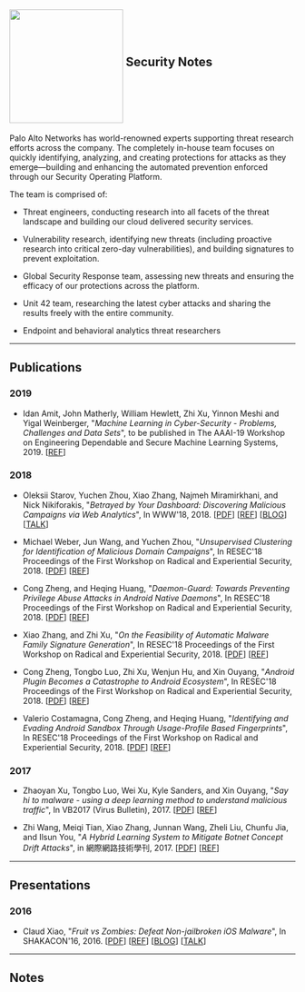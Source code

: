 <a href="url"><img src="https://www.paloaltonetworks.com/content/dam/pan/en_US/images/logos/brand/pan-logo-badge-blue-medium-kick-up.png" align="middle" width="200" ></a> Security Notes
---------------------------------------------------

Palo Alto Networks has world-renowned experts supporting threat research efforts across the company. The completely in-house team focuses on quickly identifying, analyzing, and creating protections for attacks as they emerge—building and enhancing the automated prevention enforced through our Security Operating Platform.

The team is comprised of:
* Threat engineers, conducting research into all facets of the threat landscape and building our cloud delivered security services.

* Vulnerability research, identifying new threats (including proactive research into critical zero-day vulnerabilities), and building signatures to prevent exploitation.

* Global Security Response team, assessing new threats and ensuring the efficacy of our protections across the platform.

* Unit 42 team, researching the latest cyber attacks and sharing the results freely with the entire community.

* Endpoint and behavioral analytics threat researchers

--------
Publications
--------
### 2019
* Idan Amit, John Matherly, William Hewlett, Zhi Xu, Yinnon Meshi and Yigal Weinberger, "*Machine Learning in Cyber-Security - Problems, Challenges and Data Sets*", to be published in The AAAI-19 Workshop on Engineering Dependable and Secure Machine Learning Systems, 2019.
[[REF](https://sites.google.com/view/edsmls2019/home)]

### 2018

* Oleksii Starov, Yuchen Zhou, Xiao Zhang, Najmeh Miramirkhani, and Nick Nikiforakis, "*Betrayed by Your Dashboard: Discovering Malicious Campaigns via Web Analytics*", In WWW'18, 2018. 
[[PDF](https://github.com/PaloAltoNetworks/research-notes/blob/master/papers/WWW_2018.pdf)]
[[REF](https://dl.acm.org/citation.cfm?id=3186089)]
[[BLOG](https://www.yuchenzhou.info/research/manalytics)]
[[TALK](https://www2018.thewebconf.org/)]

* Michael Weber, Jun Wang, and 	Yuchen Zhou, "*Unsupervised Clustering for Identification of Malicious Domain Campaigns*", In RESEC'18 Proceedings of the First Workshop on Radical and Experiential Security, 2018. 
[[PDF](https://github.com/PaloAltoNetworks/research-notes/blob/master/papers/PDNS_Clustering_RESEC_2018.pdf)]
[[REF](https://dl.acm.org/citation.cfm?id=3203423)]

* Cong Zheng, and Heqing Huang, "*Daemon-Guard: Towards Preventing Privilege Abuse Attacks in Android Native Daemons*", In RESEC'18 Proceedings of the First Workshop on Radical and Experiential Security, 2018. 
[[PDF](https://github.com/PaloAltoNetworks/research-notes/blob/master/papers/RESEC_2018_paper_10.pdf)]
[[REF](https://dl.acm.org/citation.cfm?id=3203428)]

* Xiao Zhang, and Zhi Xu, "*On the Feasibility of Automatic Malware Family Signature Generation*", In RESEC'18 Proceedings of the First Workshop on Radical and Experiential Security, 2018. 
[[PDF](https://github.com/PaloAltoNetworks/research-notes/blob/master/papers/RESEC_2018_paper_13.pdf)]
[[REF](https://dl.acm.org/citation.cfm?doid=3203422.3203430)]

* Cong Zheng, Tongbo Luo, Zhi Xu, Wenjun Hu, and Xin Ouyang, "*Android Plugin Becomes a Catastrophe to Android Ecosystem*", In RESEC'18 Proceedings of the First Workshop on Radical and Experiential Security, 2018. 
[[PDF](https://github.com/PaloAltoNetworks/research-notes/blob/master/papers/RESEC_2018_paper_7.pdf)]
[[REF](https://dl.acm.org/citation.cfm?id=3203425)]

* Valerio Costamagna, Cong Zheng, and Heqing Huang, "*Identifying and Evading Android Sandbox Through Usage-Profile Based Fingerprints*", In RESEC'18 Proceedings of the First Workshop on Radical and Experiential Security, 2018. 
[[PDF](https://github.com/PaloAltoNetworks/research-notes/blob/master/papers/RESEC_2018_paper_9.pdf)]
[[REF](https://dl.acm.org/citation.cfm?id=3203427)]


### 2017

* Zhaoyan Xu, Tongbo Luo, Wei Xu, Kyle Sanders, and Xin Ouyang, "*Say hi to malware - using a deep learning method to understand malicious traffic*", In VB2017 (Virus Bulletin), 2017. 
[[PDF](TBD)]
[[REF](https://www.virusbulletin.com/conference/vb2017/abstracts/say-hi-malware-using-deep-learning-method-understand-malicious-traffic)]

* Zhi Wang, Meiqi Tian, Xiao Zhang, Junnan Wang, Zheli Liu, Chunfu Jia, and Ilsun You, "*A Hybrid Learning System to Mitigate Botnet Concept Drift Attacks*", in 網際網路技術學刊, 2017.
[[PDF](https://github.com/PaloAltoNetworks/research-notes/blob/master/papers/1592.pdf)]
[[REF](http://jit.ndhu.edu.tw/ojs/index.php/jit/article/view/1592)]


--------
Presentations
--------

### 2016

* Claud Xiao, "*Fruit vs Zombies: Defeat Non-jailbroken iOS Malware*", In SHAKACON'16, 2016. 
[[PDF](https://github.com/PaloAltoNetworks/research-notes/blob/master/presentations/Shakacon2016_Claud.pdf)]
[[REF](https://www.slideshare.net/Shakacon/fruit-vs-zombies-defeat-nonjailbroken-ios-malware-by-claud-xiao)]
[[BLOG](https://www.slideshare.net/Shakacon/fruit-vs-zombies-defeat-nonjailbroken-ios-malware-by-claud-xiao)]
[[TALK](https://www.youtube.com/watch?v=JkxnePzAF0o)]

--------
Notes
--------



